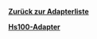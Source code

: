 [**Zurück zur Adapterliste**](/adapterref/adapterliste.md)

[**Hs100-Adapter**](/adapterref/docs/iobroker.hs100/de/README.md)
